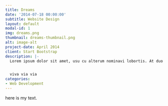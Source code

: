 ```yaml
---
title: Dreams
date: '2014-07-18 00:00:00'
subtitle: Website Design
layout: default
modal-id: 1
img: dreams.png
thumbnail: dreams-thumbnail.png
alt: image-alt
project-date: April 2014
client: Start Bootstrap
description: |-
  Lorem ipsum dolor sit amet, usu cu alterum nominavi lobortis. At duo novum diceret. Tantas apeirian vix et, usu sanctus postulant inciderint ut, populo diceret necessitatibus in vim. Cu eum dicam feugiat noluisse.


  viva via via
categories:
- Web Development
---
```

here is my text.